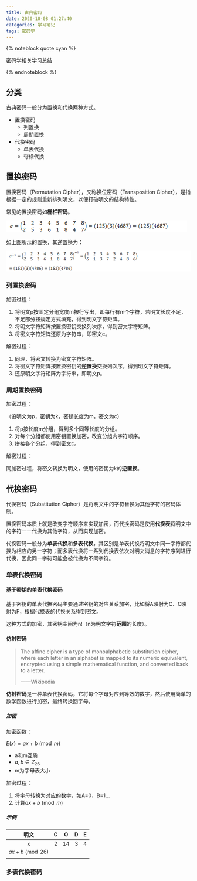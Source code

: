 ```yaml
---
title: 古典密码
date: 2020-10-08 01:27:40
categories: 学习笔记
tags: 密码学
---
```


{% noteblock quote cyan %}

密码学相关学习总结

{% endnoteblock %}

<!-- more -->

## 分类

古典密码一般分为置换和代换两种方式。

- 置换密码
	- 列置换
	- 周期置换
- 代换密码
	- 单表代换
	- 夺标代换

## 置换密码

置换密码（Permutation Cipher），又称换位密码（Transposition Cipher），是指根据一定的规则重新排列明文，以便打破明文的结构特性。

常见的置换密码如**栅栏密码**。

![](古典密码/clip_image001.png)

如上图所示的置换，其逆置换为：

![img](古典密码/clip_image001-1605010295709.png)

### 列置换密码

加密过程：

1. 将明文p按固定分组宽度m按行写出，即每行有m个字符，若明文长度不足，不足部分按规定方式填充，得到明文字符矩阵。
2. 将明文字符矩阵按置换密钥交换列次序，得到密文字符矩阵。
3. 将密文字符矩阵还原为字符串，即密文c。

解密过程：

1. 同理，将密文转换为密文字符矩阵。
2. 将密文字符矩阵按置换密钥的**逆置换**交换列次序，得到明文字符矩阵。
3. 还原明文字符矩阵为字符串，即明文p。

### 周期置换密码

加密过程：

（设明文为p，密钥为k，密钥长度为m，密文为c）

1. 将p按长度m分组，得到多个同等长度的分组。
2. 对每个分组都使用密钥置换加密，改变分组内字符顺序。
3. 拼接各个分组，得到密文c。

解密过程：

同加密过程，将密文转换为明文，使用的密钥为k的**逆置换**。

## 代换密码

代换密码（Substitution Cipher）是将明文中的字符替换为其他字符的密码体制。

置换密码本质上就是改变字符顺序来实现加密，而代换密码是使用**代换表**将明文中的字符一一代换为其他字符，从而实现加密。

代换密码一般分为**单表代换**和**多表代换**，其区别是单表代换将明文中同一字符都代换为相应的另一字符；而多表代换将一系列代换表依次对明文消息的字符序列进行代换，因此同一字符可能会被代换为不同字符。

### 单表代换密码

#### 基于密钥的单表代换密码

基于密钥的单表代换密码主要通过密钥的对应关系加密，比如将A映射为C、C映射为F，根据代换表的代换关系得到密文。

这种方式的加密，其密钥空间为n!（n为明文字符**范围**的长度）。

#### 仿射密码

> The affine cipher is a type of monoalphabetic substitution cipher, where each letter in an alphabet is mapped to its numeric equivalent, encrypted using a simple mathematical function, and converted back to a letter.
>
> ——Wikipedia

**仿射密码**是一种单表代换密码，它将每个字母对应到等效的数字，然后使用简单的数学函数进行加密，最终转换回字母。

##### 加密

加密函数：

$E(x)=ax+b\pmod m$

- a和m互质
- $a,b∈Z_{26}$
- m为字母表大小

加密过程：

1. 将字母转换为对应的数字，如A=0，B=1...
2. 计算$ax+b\pmod m$

##### 示例

|       明文       |  C   |  O   |  D   |  E   |
| :--------------: | :--: | :--: | :--: | :--: |
|        x         |  2   |  14  |  3   |  4   |
| $ax+b\pmod {26}$ |      |      |      |      |
|                  |      |      |      |      |

### 多表代换密码